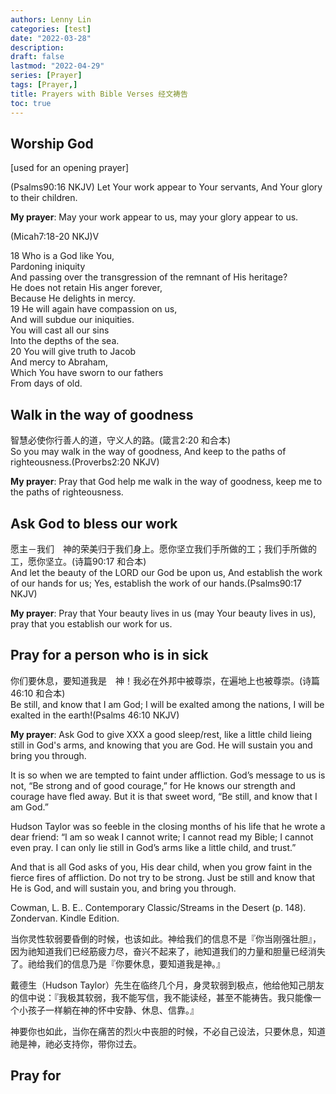 ```yaml
---
authors: Lenny Lin
categories: [test]
date: "2022-03-28"
description: 
draft: false
lastmod: "2022-04-29"
series: [Prayer]
tags: [Prayer,]
title: Prayers with Bible Verses 经文祷告
toc: true
---
```


<!--more-->

## Worship God
[used for an opening prayer]  

‪(Psalms‬90:16 NKJV) Let Your work appear to Your servants, And Your glory to their children.

**My prayer**: May your work appear to us, may your glory appear to us.

(Micah‬7:18-20 NKJ)V

18 Who is a God like You,  
Pardoning iniquity  
And passing over the transgression of the remnant of His heritage?  
He does not retain His anger forever,  
Because He delights in mercy.  
19 He will again have compassion on us,  
And will subdue our iniquities.  
You will cast all our sins  
Into the depths of the sea.  
20 You will give truth to Jacob  
And mercy to Abraham,   
Which You have sworn to our fathers  
From days of old.  

## Walk in the way of goodness
智慧必使你行善人的道，守义人的路。(箴言2:20 和合本)  
So you may walk in the way of goodness, And keep to the paths of righteousness.(Proverbs2:20 NKJV)  

**My prayer**: Pray that God help me walk in the way of goodness, keep me to the paths of righteousness.

## Ask God to bless our work
愿主－我们　神的荣美归于我们身上。愿你坚立我们手所做的工；我们手所做的工，愿你坚立。(诗篇90:17 和合本)  
And let the beauty of the LORD our God be upon us, And establish the work of our hands for us; Yes, establish the work of our hands.(Psalms90:17 NKJV)  

**My prayer**:  Pray that Your beauty lives in us (may Your beauty lives in us),  pray that you establish our work for us.  

## Pray for a person who is in sick
你们要休息，要知道我是　神！我必在外邦中被尊崇，在遍地上也被尊崇。(诗篇 46:10 和合本)   
Be still, and know that I am God; I will be exalted among the nations, I will be exalted in the earth!(Psalms 46:10 NKJV)   

**My prayer**: Ask God to give XXX a good sleep/rest, like a little child lieing still in God's arms, and knowing that you are God.  He will sustain you and bring you through.  

It is so when we are tempted to faint under affliction. God’s message to us is not, “Be strong and of good courage,” for He knows our strength and courage have fled away. But it is that sweet word, “Be still, and know that I am God.”   

Hudson Taylor was so feeble in the closing months of his life that he wrote a dear friend: “I am so weak I cannot write; I cannot read my Bible; I cannot even pray. I can only lie still in God’s arms like a little child, and trust.”  

And that is all God asks of you, His dear child, when you grow faint in the fierce fires of affliction. Do not try to be strong. Just be still and know that He is God, and will sustain you, and bring you through.

Cowman, L. B. E.. Contemporary Classic/Streams in the Desert (p. 148). Zondervan. Kindle Edition.   

当你灵性软弱要昏倒的时候，也该如此。神给我们的信息不是『你当刚强壮胆』，因为祂知道我们已经筋疲力尽，奋兴不起来了，祂知道我们的力量和胆量已经消失了。祂给我们的信息乃是『你要休息，要知道我是神。』

戴德生（Hudson Taylor）先生在临终几个月，身灵软弱到极点，他给他知己朋友的信中说：『我极其软弱，我不能写信，我不能读经，甚至不能祷告。我只能像一个小孩子一样躺在神的怀中安静、休息、信靠。』

神要你也如此，当你在痛苦的烈火中丧胆的时候，不必自己设法，只要休息，知道祂是神，祂必支持你，带你过去。


## Pray for 

